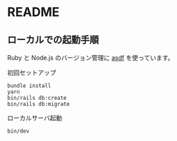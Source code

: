 # README

## ローカルでの起動手順

Ruby と Node.js のバージョン管理に [asdf](https://asdf-vm.com/) を使っています。

初回セットアップ

```
bundle install
yarn
bin/rails db:create
bin/rails db:migrate
```

ローカルサーバ起動

```
bin/dev
```

